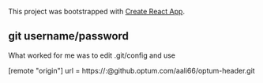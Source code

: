 This project was bootstrapped with [Create React App](https://github.com/facebook/create-react-app).

## git username/password
What worked for me was to edit .git/config and use

[remote "origin"]
        url = https://<login>:<password>@github.optum.com/aali66/optum-header.git